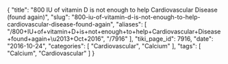 {
    "title": "800 IU of vitamin D is not enough to help Cardiovascular Disease (found again)",
    "slug": "800-iu-of-vitamin-d-is-not-enough-to-help-cardiovascular-disease-found-again",
    "aliases": [
        "/800+IU+of+vitamin+D+is+not+enough+to+help+Cardiovascular+Disease+found+again+\u2013+Oct+2016",
        "/7916"
    ],
    "tiki_page_id": 7916,
    "date": "2016-10-24",
    "categories": [
        "Cardiovascular",
        "Calcium"
    ],
    "tags": [
        "Calcium",
        "Cardiovascular"
    ]
}